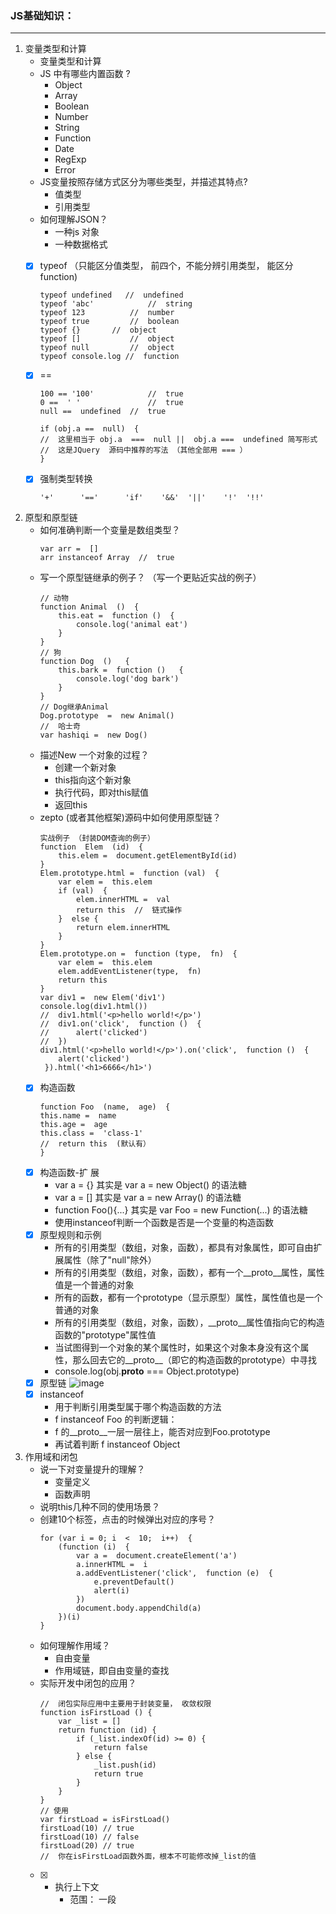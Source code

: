### JS基础知识：

---
1. 变量类型和计算
    - 变量类型和计算
    - JS 中有哪些内置函数  ?
        - Object
        - Array
        - Boolean
        - Number
        - String
        - Function
        - Date
        - RegExp
        - Error
    - JS变量按照存储方式区分为哪些类型，并描述其特点?
        - 值类型
        - 引用类型
    - 如何理解JSON？
        - 一种js  对象
        - 一种数据格式
    - [x] typeof （只能区分值类型， 前四个，不能分辨引用类型， 能区分function)
        
        ```
        typeof undefined   //  undefined
        typeof 'abc'            //  string
        typeof 123   		//  number
        typeof true 		//  boolean
        typeof {}  		//  object
        typeof []			//  object
        typeof null 		//  object 
        typeof console.log //  function
        ```
    - [x] ==
        
        ```
        100 == '100'			//  true
        0 ==  ' '				//  true
        null ==  undefined 	//  true 
        
        if (obj.a ==  null)  {
        //  这里相当于 obj.a  ===  null ||  obj.a ===  undefined 简写形式
        //  这是JQuery  源码中推荐的写法 （其他全部用 === ）
        } 
        ```
    - [x] 强制类型转换
        
        ```
        '+'      '=='      'if'    '&&'  '||'    '!'  '!!'
        ```

2. 原型和原型链
    - 如何准确判断一个变量是数组类型？
        ```
        var arr =  []
        arr instanceof Array  //  true
        ```
    - 写一个原型链继承的例子？ （写一个更贴近实战的例子）
        ```
        // 动物
        function Animal  ()  {
            this.eat =  function ()  {
                console.log('animal eat')
            }
        }
        // 狗
        function Dog  ()   {
            this.bark =  function ()   {
                console.log('dog bark')
            }
        }
        // Dog继承Animal
        Dog.prototype  =  new Animal()
        //  哈士奇
        var hashiqi =  new Dog()
        ```
    - 描述New  一个对象的过程？
        - 创建一个新对象
        - this指向这个新对象
        - 执行代码，即对this赋值
        - 返回this
    - zepto  (或者其他框架)源码中如何使用原型链？
        ```
        实战例子 （封装DOM查询的例子）
        function  Elem  (id)  {
            this.elem =  document.getElementById(id)
        }
        Elem.prototype.html =  function (val)  {
            var elem =  this.elem
            if (val)  {
                elem.innerHTML =  val
                return this  //  链式操作
            }  else {
                return elem.innerHTML
            }
        }
        Elem.prototype.on =  function (type,  fn)  {
            var elem =  this.elem
            elem.addEventListener(type,  fn)
            return this
        }
        var div1 =  new Elem('div1')
        console.log(div1.html())
        //  div1.html('<p>hello world!</p>')
        //  div1.on('click',  function ()  {
        //   	alert('clicked')
        //  })
        div1.html('<p>hello world!</p>').on('click',  function ()  {
           	alert('clicked')
         }).html('<h1>6666</h1>')
        ```
    - [x] 构造函数
        ```
        function Foo  (name,  age)  {
        this.name =  name
        this.age =  age
        this.class =  'class-1'
        //  return this  (默认有）
        }
        ```
    - [x] 构造函数-扩 展
        - var a =  {}  其实是 var a  =  new Object()  的语法糖
        - var a  =  []  其实是 var a =  new Array()  的语法糖
        - function  Foo(){...}  其实是 var  Foo  =  new Function(...) 的语法糖
        - 使用instanceof判断一个函数是否是一个变量的构造函数
    - [x] 原型规则和示例
        - 所有的引用类型（数组，对象，函数），都具有对象属性，即可自由扩展属性（除了"null"除外）
        - 所有的引用类型（数组，对象，函数），都有一个__proto__属性，属性值是一个普通的对象
        - 所有的函数，都有一个prototype（显示原型）属性，属性值也是一个普通的对象
        - 所有的引用类型（数组，对象，函数），__proto__属性值指向它的构造函数的"prototype"属性值
        - 当试图得到一个对象的某个属性时，如果这个对象本身没有这个属性，那么回去它的__proto__（即它的构造函数的prototype）中寻找
        - console.log(obj.__proto__  ===  Object.prototype)
    - [x] 原型链
        ![image](http://www.cubsdiary.com/imgs/yuanxinglian.png)
    - [x] instanceof
        - 用于判断引用类型属于哪个构造函数的方法
        - f instanceof  Foo  的判断逻辑：
        - f  的__proto__一层一层往上，能否对应到Foo.prototype
        - 再试着判断 f   instanceof Object
3. 作用域和闭包
    - 说一下对变量提升的理解？
        - 变量定义
        - 函数声明
    - 说明this几种不同的使用场景？
    - 创建10个<a></a>标签，点击的时候弹出对应的序号？
        ```
        for (var i = 0; i  <  10;  i++)  {
			(function (i)  {
				var a =  document.createElement('a')
				a.innerHTML =  i
				a.addEventListener('click',  function (e)  {
					e.preventDefault()
					alert(i)
				})
				document.body.appendChild(a)
			})(i)
		}
        ```
    - 如何理解作用域？
        - 自由变量
        - 作用域链，即自由变量的查找
    - 实际开发中闭包的应用？
        ```
        //  闭包实际应用中主要用于封装变量， 收敛权限
        function isFirstLoad () {
			var _list = []
			return function (id) {
				if (_list.indexOf(id) >= 0) {
					return false
				} else {
					_list.push(id)
					return true
				}
			}
		}
		// 使用
		var firstLoad = isFirstLoad()
		firstLoad(10) // true
		firstLoad(10) // false
		firstLoad(20) // true
        //  你在isFirstLoad函数外面，根本不可能修改掉_list的值
        ```
    - [x] - 执行上下文
        - 范围： 一段<script>或者一个函数
        - 全局： 变量定义。函数声明 一段<script>
        - 函数： 变量定义，函数声明，this，arguments， 函数
        - PS： 注意函数表达式 和 函数声明的区别
    - [x] - this
        - this要在执行时再能确认值，定义时无法确认
        ```
        1.作为构造函数执行
        function Foo(name)  {
            this.name =  name // this  ->  Foo
        }
        var f =  new Foo('logo')
        2.作为对象属性执行
        var a = {
            name: 'A',
            fn: function () {
                console.log(this.name)
            }
        }
        a.fn()  //  'A'
        3.作为普通函数执行
        function func () {
            console.log(this)
        }
        func()  //  window
        4.call  apply bind
        function fn1 (name,  age)  {
            alert(name,  age)
            console.log(this)
        }
        fn1.call({x:  100},  'zhangsan',  20)
        fn1.apply({x:  100}, ['zhangsan',  20])
        var fn2 =  function (name,  age)  {
            alert(name,  age)
            console.log(this)
        }.bind({y:  200})
        fn2('zhangsan',  20)
        ```
    - [x] - 作用域
        - 没有块级作用域
        - 函数作用域和全局作用域
    - [x] - 作用域链
        ```
        var  a =  100 
        function F1  ()  {
            var b =  10 
            function F2  ()  {
                var c =  1
                console.log(a,  b ,c)  //  a,  b为F2的自由变量， 会一级一级向上查询
            }
        }
        F1()
        ```
    - [x] - 闭包
        ```
        函数作为返回值
        function  F1  ()  {
            var a =  100 
            //  返回一个函数
            return  function   ()  {
                console.log(a)
            }
        }
        //  f1 得到一个函数
        var  f1 =  F1()
        var a =  200 
        f1()  //   100
        函数作为参数
        function  F1  ()  {
            var a =  100 
            //  返回一个函数
            return  function   ()  {
                console.log(a)
            }
        }
        var f1 =  F1()
        function F2  (fn)  {
            var a =  300 
            fn()
        }
        F2(f1)  //  100
        ```
4. 异步和单线程
    - 同步和异步的区别是什么？ 分别举一个同步和异步的例子 
        - 同步会阻塞代码执行， 而异步不会
        - alert是同步， setTimeout是异步
    - 一个关于setTimeout的笔试题
        ```
        console.log(100)
		setTimeout(function () {
			console.log(200)
		})
		console.log(300)
		setTimeout(function () {
			console.log(400)
		}, 1000)
        ```
    - 前端使用异步的场景有哪些
        - 定时任务： setTimeout， setInterval
        - 网络请求： ajax请求， 动态img  加载
        - 事件绑定
    - [x] 什么是异步对比同步
    - [x] 异步和单线程
        ```
        console.log(100)
		setTimeout(function () {
			console.log(200)
		})
		console.log(300)
        ->  执行第一行 打印100
        ->  执行setTimeout后，传入setTimeout的函数会被暂存起来，不会立即执行（单线程的特点，不能同时干两件事）
        ->  执行完最后一行 打印300
        ->  待所有的程序执行完，处于空闲状态时，会立马看有没有暂存起来的要执行
        ->  发现暂存起来的setTimeout  中的函数无需等待时间就立即过来执行
        ```
5.  其他
    - 获取2017-06-10格式的日期
    - 获取随机数，要求是长度一致的字符串格式
    - 写一个能遍历对象和数组的通过forEach 函数
        ```
        function forEach(data, fn) {
			var key
			if (data instanceof Array) {
				data.forEach(function(item, index) {
					fn(item, index)
				})
			} else {
				for (key in data) {
					fn(data[key], key)
				}
			}
		}
        ```
    - [x] Math 
        - Math.random()获取随机数
    - [x] 数组API 
        ```
        forEach便利所有元素
        arr.forEach(function (item, index) {
			console.log(item, index)
		})
        every  判断所有元素是否都符合条件
        var result = arr.every(function (item, index) {
			// 用来判断所有的数组元素都满足一个条件
			if (item < 4) {
				return true
			}
		})
        some  判断是否有至少一个元素符合条件
        var result = arr.some(function (item, index) {
			// 用来判断所有的数组元素至少有一个元素满足条件
			if (item < 2) {
				return true
			}
		})
        sort  排序
        var arr2 = arr.sort(function (a, b) {
			//  从小到大
			return a - b
			// 从大到小
			// return b - a
		})
        map  对元素重新组装，生成新数组
        var arr2 = arr.map(function (item, index) {
			// 将元素重新组装，并返回
			return '<b>' + item + '</b>'
		})
        filter  过滤符合条件的元素
        var arr2  = arr.filter(function (item, index) {
			// 通过某一个条件过滤数组
			if (item >= 2) {
				return true
			}
		})
        ```
    - [x]  对象API   
        ```
        var obj =  {
            x:  100,  
            y:  200,
            z:  300
        }
        for (key in obj)  {
            if (obj.hasOwnProperty(key))  {
                console.log(key,  obj[key])
            }
        }
        ```



